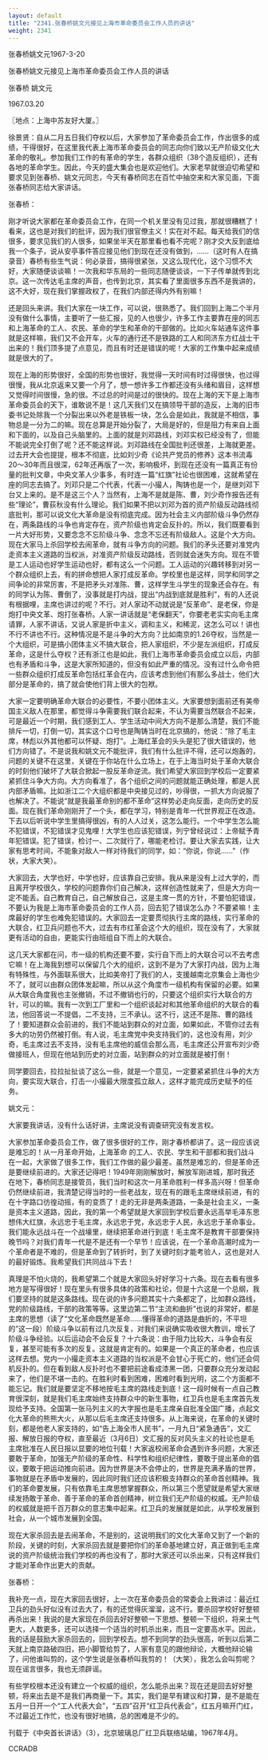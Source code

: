 ```yaml
---
layout: default
title: "2341.张春桥姚文元接见上海市革命委员会工作人员的讲话"
weight: 2341
---
```


张春桥姚文元1967-3-20

张春桥姚文元接见上海市革命委员会工作人员的讲话

张春桥 姚文元

1967.03.20

〖地点：上海中苏友好大厦。〗

徐景贤：自从二月五日我们夺权以后，大家参加了革命委员会工作，作出很多的成绩，干得很好，在这里我代表上海市革命委员会的同志向你们致以无产阶级文化大革命的敬礼。参加我们工作的有革命的学生，各群众组织（38个造反组织），还有各地的革命学生。因此，今天的盛大集会也是欢迎他们。大家老早就很迫切希望和要求见到张春桥、姚文元同志，今天有春桥同志在百忙中抽空来和大家见面，下面张春桥同志给大家讲话。

张春桥：

刚才听说大家都在革命委员会工作，在同一个机关里没有见过我，那就很糟糕了！看来，这也是对我们的批评，因为我们很官僚主义！实在对不起。每天给我们的信很多，要求见我们的人很多，如果坐半天在那里看也看不完呢？刚才交大反到底给我一个条子，说从安亭事件答应接见他们到现在还没有做到，……（这时有人在搞录音）春桥有些生气说：何必录音，搞得很紧张，又这么现代化，这个习惯不大好，大家随便谈谈嘛！一次我和华东局的一些同志随便谈谈，一下子传单就传到北京。这一次传达毛主席的声音，也传到北京，其实看了里面很多东西不是我讲的，这不大好，现在我们掌握政权了，在我们内部还得内外有别嘛！

还是回头来讲。我们大家在一块工作，可以说，很熟悉了。我们回到上海二个半月没有做什么事情，主要听了一些汇报，见的人也很少，许多工作主要靠在座的同志和上海革命的工人、农民、革命的学生和革命的干部做的。比如火车站通车这件事就是这样嘛，我们又不会开车，火车的通行还不是铁路的工人和同济东方红战士干出来的！我们顶多提了点意见，而且有时还是错误的呢！大家的工作集中起来成绩就是很大的了。

现在上海的形势很好，全国的形势也很好，我觉得一天时间有时过得很快，也过得很慢，我从北京返来又要一个月了，想一想许多工作都还没有头绪和眉目，这样想又觉得时间很慢，急的很。不过总的时间是过的很快的。现在上海的天下是上海市革命委员会的天下，谁敢说不是！这几天我们又在搞领导干部的造反，上海的旧市委书记处除我一个分裂出来以外老是铁板一块，怎么会是如此，我就是不相信，事物总是一分为二的嘛。现在总算是开始分裂了，大局是好的，但是阻力有来自上面和下面的，以及自己头脑里的。上面的就是刘邓路线，刘邓实权已经没有了，但能不能说完全打倒了呢？还不能这样说。刘邓路线在全国批判还很差，上海就更差。过去开大会也提提，根本不彻底，比如刘少奇《论共产党员的修养》这本书流毒20～30年而且很深，62年还再版了一次，影响极坏，到现在还没有一篇真正有份量的批判文章，中央文革人少事多，有时连一篇“红旗”社论也很困难，这就希望在座的同志去搞了。刘邓只是二个代表，代表一小撮人，陶铸也是一个，是继刘邓下台又上来的。是不是这三个人？当然有，上海不是就是陈、曹，刘少奇作报告还有些“理论”，曹荻秋没有什么理论。我们如果不把以刘邓为首的资产阶级反动路线彻底批判，那可以说文化大革命是没有彻底完成。因为社会主义内部阶级斗争仍然存在，两条路线的斗争也肯定存在，资产阶级也肯定会反扑的。所以，我们既要看到一片大好形势，又要念念不忘阶级斗争、念念不忘还有阶级敌人。这是个大方向。现在大家马上杀回学校去闹革命，就有斗争方向的问题。我们的矛头还要对准党内走资本主义道路的当权派，对准资产阶级反动路线，否则就会迷失方向。现在不管是工人运动也好学生运动也好，都有这么一个问题。工人运动的兴趣转移到对另一个群众组织上去，有的拼命想把人家打成反革命。学校里也是这样，同学和同学之间争论的非常厉害，不是把矛头对准陈、曹，这样学生斗学生的现象还会存在。有的同学认为陈、曹倒了，没事就是打内战，提出“内战到底就是胜利”，有的人还说有根据哩，主席也讲过的呢？不行。对人家动不动就说是“反革命”、是老保，你是炮打中央文革、炮打张春桥。人家一讲话就是“老保翻天”，你要老老实实向毛主席请罪，人家不讲话，又说人家是折中主义，调和主义，和稀泥，这怎么可以！讲也不行不讲也不行。这种情况是不是斗争的大方向？比如南京的1.26夺权，当然是一个大组织，可是搞小团体主义不搞大联合，把人家组织，不少是左派组织，打成反革命，这是什么夺权？还有浙江也是如此，我们上海市革命委员会成立以后，内部也有矛盾和斗争，这是大家所知道的，但没有如此严重的情况。没有过什么命令把一些群众组织打成反革命包括红革会在内，应该考虑到他们有那么多战士，他们大部分是革命的，搞了就会使他们背上很大的包袱。

大家一定要明确革命大联合的必要性，不要小团体主义。大家要想到面前还有美帝国主义敌人在那里，都觉得斗争需要我们联合起来，不认为需要当然联合不起来，可是最近一个时期，我们感到工人、学生活动中间大方向不是那么清楚，我们不能排斥一切，打倒一切，其实这个口号也是陶铸当时在北京搞的，他说：“除了毛主席，林彪以外其他都可以怀疑、炮打”。上海红革会的头头是犯了很大错误的，他们方向错了。不是说我和姚文元不能批评，我们有什么批评不得，还可以炮轰的，问题的关键不在这里，关键在于你站在什么立场上，在于上海当时处于革命大联合的时刻他们破坏了大联合掀起一股反革命逆流。我们希望大家回到学校后一定要紧紧抓住斗争大方向。大方向看准了，各个组织之间的问题就能正确处理，都是人民内部矛盾嘛。比如浙江二个大组织都是中央接见过的，吵得很，一抓大方向说服了也解决了。不能说“就是我最革命别的都不革命”这样势必走向反面，走向历史的反面。现在我们革命刚刚开了一个头，都在学习，特别是青年一代世界观正在改造。下去以后听说中学生里搞得很凶，有的人人过关，这怎么能行。一个中学生怎么能不犯错误，不犯错误才见鬼哩！大学生也应该犯错误，列宁曾经说过：上帝赋予青年犯错误。犯了错误，检讨一、二次就行了，哪能老检讨。要让大家去实践，让大家有思考时间，不能象对敌人一样对待我们的同学，如：“你说，你说……"（作状，大家大笑）。

大家回去，大学也好，中学也好，应该靠自己安排。我从来是没有上过大学的，而且离开学校很久，学校的问题靠你们自己解决，这样创造性就来了，但是大方向一定不能丢。自己教育自己，自己解放自己，这是主席一贯的方针，不要怕犯错误，不要认为我是上海市革命委员会的工作人员，回去犯了错误怎么办？不要紧嘛！主席最好的学生也难免犯错误的。大家回去一定要贯彻执行主席的路线，实行革命的大联合，红卫兵问题也不大，过去有市红革会这个大的组织，现在没有了，大家就更有活动的自由，更能实行由班组自下而上的大联合。

这几天大家都在问，市一级的机构还要不要，实行自下而上的大联合可以不去考虑它嘛！在上海我到想可以保留几个大的组织，这到不是为了大家打内战，因为上海有特殊性，与外面联系很大，比如美帝打了我们的人，支援越南北京集会上海也少不了，就可以由群众团体发起嘛，所以从这个角度市一级机构有保留的必要。如果从大联合角度我也主张撤销，不过不撤销也行的，只要这个组织实行大联合的方针，可以的嘛。我有一次到工厂里和一个组织谈起对和其他革命组织的大联合的看法，他回答说一不提倡，二不支持，三不承认。这不行，这还不是陈、曹的路线了！要知道群众会前进的，我们不能站到群众的对立面，如果如此，不管你过去有多大的功劳仍然被打倒。有人说，毛主席党中央支持我们的，这也没有用，刘少奇，毛主席过去不支持，没有毛主席他的威信会那么高，毛主席还公开宣布刘少奇做接班人，但现在他站到历史的对立面，站到群众的对立面就是被打倒！

同学要回去，拉拉扯扯谈了这么一些，就是一个意见，一定要紧紧抓住斗争的大方向，要实现大联合，打击一小撮最大限度孤立敌人，这样才能完成历史赋予的任务。

姚文元：

大家要我讲话，没有什么话好讲，主席说没有调查研究没有发言权。

大家参加革命委员会工作，做了很多很好的工作，刚才春桥都讲了。这一段应该说是难忘的！从一月革命开始，上海革命 的工人、农民、学生和干部都和我们战斗在一起，大家做了很多工作，我们工作做的最少最差。虽然是难忘的，但是革命还是要继续前进的。大家还记得吧！1949年刚刚解放时，解放军刚进城，那时我还在地下，春桥同志是接管员，我们当时和这次一月革命胜利一样多高兴呀！但革命仍然继续前进，我清楚记得当时的一些老战友，现在有的跟毛主席继续前进，有的在十字路口彷徨动摇，有的变质了！走的无非是两条道路，一条是社会主义，一条是资本主义道路，因此，我的第一个希望就是大家回到学校后要永远高举毛泽东思想伟大红旗，永远忠于毛主席，永远忠于党，永远忠于人民，永远忠于革命事业。我们能永远战斗在一个战壕里，继续把革命进行到底！毛主席不是教育干部要保持晚节吗？对我们青年一代是不是还有一个早节！应该说，在一个革命高潮时成为一个革命者是不难的，但是革命到了转折时，到了关键时刻才能考验人，这也是对人的最好锻炼。我希望我们共同战斗下去！

真理是不怕火烧的，我希望第二个就是大家回头好好学习十六条。现在去看有很多地方是写得很好！现在里头有很多具体的政策和社论，但是十六这是一个总纲，我们要坚持的就是这条路线。现在说的许多问题其实十六条都定了，比如群众路线，党的阶级路线，干部的政策等等。这里边第二节“主流和曲折”也说的非常好，都是主席的思想（读了“文化革命既然是革命……懂得革命的道路是曲折的，不平坦的”这一段）阶级斗争以前有过几次反复，对我们来说确实吸收很大教训，增长了阶级斗争经验。以后运动会不会反复？十六条说：由于阻力比较大，斗争会有反复，甚至可能有多次的反复。这就是肯定有的。如果是一个真正的革命者，也应该这样去想。党内一小撮走资本主义道路的当权派是不会甘心于死亡的，他们还会伺机反扑的。但在看到敌人反扑时也不要把前途看成漆黑一团，只要群众充分发动起来了，他们是不堪一击的。在胜利时看到困难，困难时看到光明，这二个方面都不能忘记。我们就是要坚定不移地按毛主席的路线走到底！这一段时候有一点自己教育很深刻，就是我们毛主席始终支持群众中的新生事物，红卫兵也是毛主席首先发现给予支持。全国第一张马列主义的大字报也是毛主席亲自批准全国广播，点起文化大革命的熊熊大火，从那以后毛主席还支持很多。从上海来说，在革命的关键时刻，都是他老人家支持的，如“告上海全市人民书”，一月九日“紧急通告”，文汇报、解放日报的夺权，直至最近（3月6日）文汇报的反对风头主义的社论也是毛主席批准在人民日报以显要的地位刊载！大家返校闹革命会遇到许多问题，大家还要敢于革命，加强无产阶级的革命性、科学性和组织纪律性，要敢于提出革命的倡议，要敢于把运动推向前进。因为世界是决不会停止的，世界是充满矛盾的世界，事物就是在矛盾中发展的，因此同时我们还应该积极支持群众的革命首创精神。我们的革命要发展，只有依靠毛主席思想掌握群众，所以第三个愿望就是希望大家继续发扬敢于革命、善于革命的革命首创精神，树立我们无产阶级的权威。无产阶级的权威就是把千百万群众的意志集中起来。红卫兵的发展就是如此，从学校发展到社会，从一个城市发展到全国。

现在大家杀回去是去闹革命，不是别的，这说明我们的文化大革命又到了一个新的阶段，关键的时刻，大家杀回去就是要把你们的革命基地建立好，真正做到毛主席说的资产阶级统治我们学校的再也没有了，那时大家还可以杀出来，只有这样我们才能对革命作出更大的贡献。

张春桥：

我补充一点，现在大家回去很好，上一次在革命委员会的常委会上我讲过：最近红卫兵的劲头好似没有过去大了，有的还觉得灰溜溜，这不行。要杀回学校好好整顿再杀出来！我说的是大家现在杀回去好好整顿一下思想、整顿一下组织，将来士气更大，人数更多，还可以选择一个适当的时机杀出来，而且一定要高水平。因此，我的话是鼓励大家杀回去的，回到学校去。想不到同学的劲头很高，听到以后第二天就上南京路破四旧，把小脚管给剪了，人家有意见的跟他辩论，大概他辩论输了，问他谁叫剪的，这个学生说是张春桥叫我剪的！（大笑），我怎么会叫剪呢？现在谣言很多，我也无须辟谣。

有些学校根本还没有建立一个权威的组织，怎么能杀出来？现在还是回去好好整顿，将来出去是不是我们再商量一下。其实，我们是早有建议和打算，是不是能在五月一日开一个“工人代表大会”，“五四”召开“红卫兵代表会”，红五月嘛开门红，不过最近工作忙，也没有很好地搞，总的困难是不少的。

刊载于《中央首长讲话》（3），北京玻璃总厂红卫兵联络站编，1967年4月。

CCRADB

